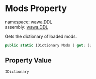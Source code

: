 # Mods Property

namespace: [wawa\.DDL](../../wawa.DDL.md)<br />
assembly: [wawa\.DDL](../../../wawa.DDL.md)

Gets the dictionary of loaded mods\.

```csharp
public static IDictionary Mods { get; };
```

## Property Value

`IDictionary`

